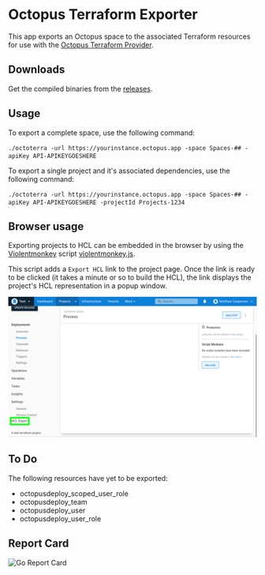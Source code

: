 # Octopus Terraform Exporter

This app exports an Octopus space to the associated Terraform resources for use with the 
[Octopus Terraform Provider](https://registry.terraform.io/providers/OctopusDeployLabs/octopusdeploy).

## Downloads

Get the compiled binaries from the [releases](https://github.com/mcasperson/OctopusTerraformExport/releases).

## Usage

To export a complete space, use the following command:

```
./octoterra -url https://yourinstance.octopus.app -space Spaces-## -apiKey API-APIKEYGOESHERE
```

To export a single project and it's associated dependencies, use the following command:

```
./octoterra -url https://yourinstance.octopus.app -space Spaces-## -apiKey API-APIKEYGOESHERE -projectId Projects-1234
```

## Browser usage

Exporting projects to HCL can be embedded in the browser by using the [Violentmonkey](https://violentmonkey.github.io/)
script [violentmonkey.js](wasm/violentmonkey.js).

This script adds a `Export HCL` link to the project page. Once the link is ready to be clicked (it takes a minute or
so to build the HCL), the link displays the project's HCL representation in a popup window.

![HCL Export link](hcl_export.png)

## To Do

The following resources have yet to be exported:
* octopusdeploy_scoped_user_role
* octopusdeploy_team
* octopusdeploy_user
* octopusdeploy_user_role

## Report Card
![Go Report Card](https://goreportcard.com/badge/mcasperson/OctopusTerraformExport)